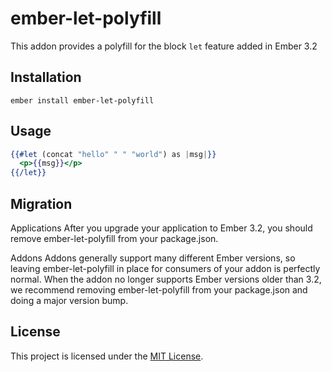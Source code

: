 ember-let-polyfill
==============================================================================

This addon provides a polyfill for the block `let` feature added in Ember 3.2

Installation
------------------------------------------------------------------------------

```
ember install ember-let-polyfill
```


Usage
------------------------------------------------------------------------------

```hbs
{{#let (concat "hello" " " "world") as |msg|}}
  <p>{{msg}}</p>
{{/let}}
```

Migration
------------------------------------------------------------------------------

Applications
After you upgrade your application to Ember 3.2, you should remove ember-let-polyfill from your package.json.

Addons
Addons generally support many different Ember versions, so leaving ember-let-polyfill in place for consumers of your addon is perfectly normal. When the addon no longer supports Ember versions older than 3.2, we recommend removing ember-let-polyfill from your package.json and doing a major version bump.


License
------------------------------------------------------------------------------

This project is licensed under the [MIT License](LICENSE.md).

